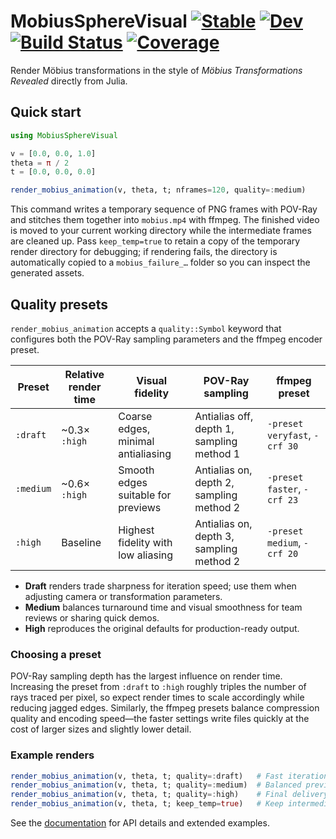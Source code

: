 # MobiusSphereVisual [![Stable](https://img.shields.io/badge/docs-stable-blue.svg)](https://LauraBMo.github.io/MobiusSphereVisual.jl/stable/) [![Dev](https://img.shields.io/badge/docs-dev-blue.svg)](https://LauraBMo.github.io/MobiusSphereVisual.jl/dev/) [![Build Status](https://github.com/LauraBMo/MobiusSphereVisual.jl/actions/workflows/CI.yml/badge.svg?branch=main)](https://github.com/LauraBMo/MobiusSphereVisual.jl/actions/workflows/CI.yml?query=branch%3Amain) [![Coverage](https://codecov.io/gh/LauraBMo/MobiusSphereVisual.jl/branch/main/graph/badge.svg)](https://codecov.io/gh/LauraBMo/MobiusSphereVisual.jl)

Render Möbius transformations in the style of *Möbius Transformations Revealed* directly from Julia.

## Quick start

```julia
using MobiusSphereVisual

v = [0.0, 0.0, 1.0]
theta = π / 2
t = [0.0, 0.0, 0.0]

render_mobius_animation(v, theta, t; nframes=120, quality=:medium)
```

This command writes a temporary sequence of PNG frames with POV-Ray and stitches
them together into `mobius.mp4` with ffmpeg. The finished video is moved to your
current working directory while the intermediate frames are cleaned up. Pass
`keep_temp=true` to retain a copy of the temporary render directory for
debugging; if rendering fails, the directory is automatically copied to a
`mobius_failure_…` folder so you can inspect the generated assets.

## Quality presets

`render_mobius_animation` accepts a `quality::Symbol` keyword that configures
both the POV-Ray sampling parameters and the ffmpeg encoder preset.

| Preset | Relative render time | Visual fidelity | POV-Ray sampling | ffmpeg preset |
| ------ | ------------------- | --------------- | ---------------- | ------------- |
| `:draft` | ~0.3× `:high` | Coarse edges, minimal antialiasing | Antialias off, depth 1, sampling method 1 | `-preset veryfast`, `-crf 30` |
| `:medium` | ~0.6× `:high` | Smooth edges suitable for previews | Antialias on, depth 2, sampling method 2 | `-preset faster`, `-crf 23` |
| `:high` | Baseline | Highest fidelity with low aliasing | Antialias on, depth 3, sampling method 2 | `-preset medium`, `-crf 20` |

- **Draft** renders trade sharpness for iteration speed; use them when adjusting
  camera or transformation parameters.
- **Medium** balances turnaround time and visual smoothness for team reviews or
  sharing quick demos.
- **High** reproduces the original defaults for production-ready output.

### Choosing a preset

POV-Ray sampling depth has the largest influence on render time. Increasing the
preset from `:draft` to `:high` roughly triples the number of rays traced per
pixel, so expect render times to scale accordingly while reducing jagged edges.
Similarly, the ffmpeg presets balance compression quality and encoding speed—the
faster settings write files quickly at the cost of larger sizes and slightly
lower detail.

### Example renders

```julia
render_mobius_animation(v, theta, t; quality=:draft)   # Fast iteration
render_mobius_animation(v, theta, t; quality=:medium)  # Balanced preview
render_mobius_animation(v, theta, t; quality=:high)    # Final delivery
render_mobius_animation(v, theta, t; keep_temp=true)   # Keep intermediate frames
```

See the [documentation](https://LauraBMo.github.io/MobiusSphereVisual.jl/dev/)
for API details and extended examples.
